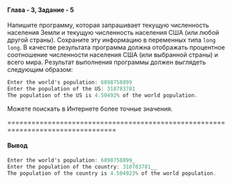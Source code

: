 #### Глава - 3, Задание - 5 ####

Напишите программу, которая запрашивает текущую численность населения
Земли и текущую численность населения США (или любой другой страны).
Сохраните эту информацию в переменных типа ```long long```. В качестве
результата программа должна отображать процентное соотношение численности
населения США (или выбранной страны) и всего мира. Результат выполнения
программы должен выглядеть следующим образом:

```objectivec
Enter the world's population: 6898758899
Enter the population of the US: 310783781
The population of the US is 4.50492% of the world population.
```

Можете поискать в Интернете более точные значения. 

=================================================================================
#### Вывод ####
```objectivec
Enter the world's population: 6898758899_
Enter the population of the country: 310783781__
The population of the country is 4.504923% of the world population.
```
